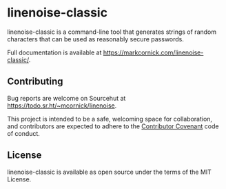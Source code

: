 # linenoise-classic

linenoise-classic is a command-line tool that generates strings of
random characters that can be used as reasonably secure passwords.

Full documentation is available at
https://markcornick.com/linenoise-classic/.

## Contributing

Bug reports are welcome on Sourcehut at
https://todo.sr.ht/~mcornick/linenoise.

This project is intended to be a safe, welcoming space for
collaboration, and contributors are expected to adhere to the
[Contributor Covenant](https://www.contributor-covenant.org/) code of
conduct.

## License

linenoise-classic is available as open source under the terms of the MIT
License.
